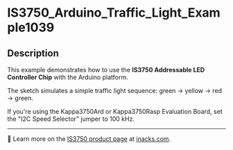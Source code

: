 # IS3750_Arduino_Traffic_Light_Example1039

## Description

This example demonstrates how to use the **IS3750 Addressable LED Controller Chip** with the Arduino platform.

The sketch simulates a simple traffic light sequence: green → yellow → red → green.

If you're using the Kappa3750Ard or Kappa3750Rasp Evaluation Board, set the "I2C Speed Selector" jumper to 100 kHz.

---

🔗 Learn more on the [IS3750 product page](https://www.inacks.com/is3750) at [inacks.com](https://www.inacks.com).

